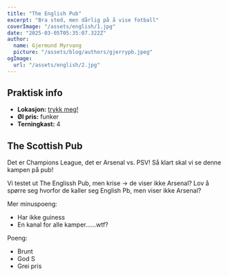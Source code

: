 ```yaml
---
title: "The English Pub"
excerpt: "Bra sted, men dårlig på å vise fotball"
coverImage: "/assets/english/1.jpg"
date: "2025-03-05T05:35:07.322Z"
author:
  name: Gjermund Myrvang
  picture: "/assets/blog/authors/gjerrypb.jpeg"
ogImage:
  url: "/assets/english/2.jpg"
---
```


## Praktisk info

- **Lokasjon:** [trykk meg!](https://www.google.com/maps/place//data=!4m2!3m1!1s0x4652530de8394c1d:0xe8971e9433d69301?sa=X&ved=1t:8290&ictx=111)
- **Øl pris:** funker
- **Terningkast:** 4

## The Scottish Pub

Det er Champions League, det er Arsenal vs. PSV! Så klart skal vi se denne kampen på pub!

Vi testet ut The Englissh Pub, men krise -> de viser ikke Arsenal? Lov å spørre seg hvorfor de kaller seg English Pb, men viser ikke Arsenal? 

Mer minuspoeng:
- Har ikke guiness
- En kanal for alle kamper......wtf?

Poeng:
- Brunt
- God S
- Grei pris